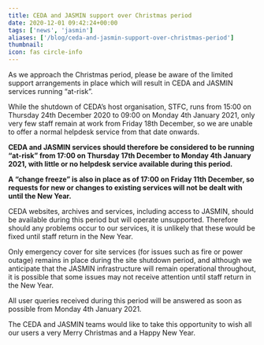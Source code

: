 ```yaml
---
title: CEDA and JASMIN support over Christmas period
date: 2020-12-01 09:42:24+00:00
tags: ['news', 'jasmin']
aliases: ['/blog/ceda-and-jasmin-support-over-christmas-period']
thumbnail: 
icon: fas circle-info
---
```


As we approach the Christmas period, please be aware of the limited support arrangements in place which will result in CEDA and JASMIN services running “at-risk”.




While the shutdown of CEDA’s host organisation, STFC, runs from 15:00 on Thursday 24th December 2020 to 09:00 on Monday 4th January 2021, only very few staff remain at work from Friday 18th December, so we are unable to offer a normal helpdesk service from that date onwards.



**CEDA and JASMIN services should therefore be considered to be running “at-risk” from 17:00 on Thursday 17th December to Monday 4th January 2021, with little or no helpdesk service available during this period.**



**A “change freeze” is also in place as of 17:00 on Friday 11th December, so requests for new or changes to existing services will not be dealt with until the New Year.**  




CEDA websites, archives and services, including access to JASMIN, should be available during this period but will operate unsupported. Therefore should any problems occur to our services, it is unlikely that these would be fixed until staff return in the New Year.



Only emergency cover for site services (for issues such as fire or power outage) remains in place during the site shutdown period, and although we anticipate that the JASMIN infrastructure will remain operational throughout, it is possible that some issues may not receive attention until staff return in the New Year.  



All user queries received during this period will be answered as soon as possible from Monday 4th January 2021. 



The CEDA and JASMIN teams would like to take this opportunity to wish all our users a very Merry Christmas and a Happy New Year.


